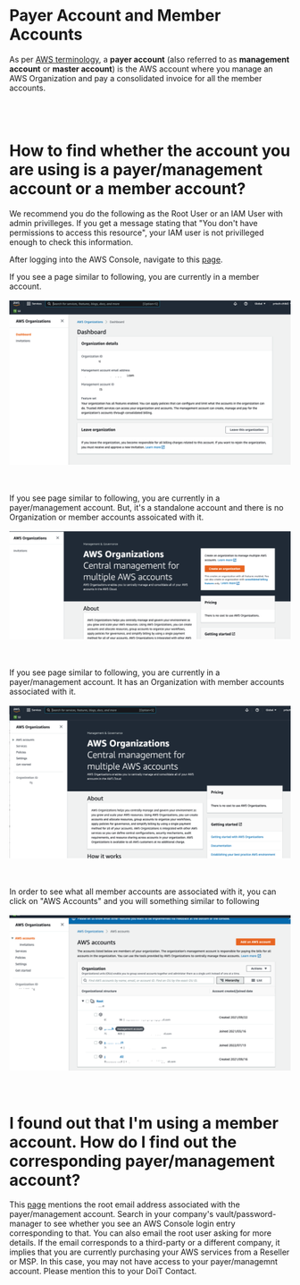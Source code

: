 # Payer Account and Member Accounts

As per [AWS terminology](https://docs.aws.amazon.com/organizations/latest/userguide/orgs_getting-started_concepts.html), a **payer account** (also referred to as **management account** or **master account**) is the AWS account where you manage an AWS Organization and pay a consolidated invoice for all the member accounts.  

<br/><br/>

# How to find whether the account you are using is a payer/management account or a member account?

We recommend you do the following as the Root User or an IAM User with admin privilleges. If you get a message stating that "You don't have permissions to access this resource", your IAM user is not privilleged enough to check this information. 

After logging into the AWS Console, navigate to this [page](https://us-east-1.console.aws.amazon.com/organizations/v2/home/dashboard).

If you see a page similar to following, you are currently in a member account. 
<br/><br/>
![Member Account](images/member-account-1.png)
<br/><br/><br/>

If you see page similar to following, you are currently in a payer/management account. But, it's a standalone account and there is no Organization or member accounts assoicated with it.
<br/><br/>
![Payer Account](images/payer-account-1.png)
<br/><br/><br/>



If you see page similar to following, you are currently in a payer/management account. It has an Organization with member accounts associated with it.
<br/><br/>
![Payer Account](images/payer-account-2.png)
<br/><br/><br/>


In order to see what all member accounts are associated with it, you can click on "AWS Accounts" and you will something similar to following
<br/><br/>
![Payer Account](images/payer-account-3.png)
<br/><br/><br/>


# I found out that I'm using a member account. How do I find out the corresponding payer/management account?

This [page](https://us-east-1.console.aws.amazon.com/organizations/v2/home/dashboard) mentions the root email address associated with the payer/management account. Search in your company's vault/password-manager to see whether you see an AWS Console login entry corresponding to that. You can also email the root user asking for more details. If the email corresponds to a third-party or a different company, it implies that you are currently purchasing your AWS services from a Reseller or MSP. In this case, you may not have access to your payer/managemnt account. Please mention this to your DoiT Contact.








